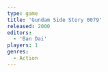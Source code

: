 ```yaml
---
type: game
title: 'Gundam Side Story 0079'
released: 2000
editors: 
  - 'Ban Dai'
players: 1
genres:
  - Action
---
```

